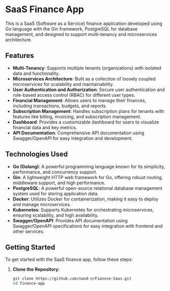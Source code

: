 # SaaS Finance App

This is a SaaS (Software as a Service) finance application developed using Go language with the Gin framework, PostgreSQL for database management, and designed to support multi-tenancy and microservices architecture.

## Features

- **Multi-Tenancy**: Supports multiple tenants (organizations) with isolated data and functionality.
- **Microservices Architecture**: Built as a collection of loosely coupled microservices for scalability and maintainability.
- **User Authentication and Authorization**: Secure user authentication and role-based access control (RBAC) for different user types.
- **Financial Management**: Allows users to manage their finances, including transactions, budgets, and reports.
- **Subscription Management**: Handles subscription plans for tenants with features like billing, invoicing, and subscription management.
- **Dashboard**: Provides a customizable dashboard for users to visualize financial data and key metrics.
- **API Documentation**: Comprehensive API documentation using Swagger/OpenAPI for easy integration and development.

## Technologies Used

- **Go (Golang)**: A powerful programming language known for its simplicity, performance, and concurrency support.
- **Gin**: A lightweight HTTP web framework for Go, offering robust routing, middleware support, and high performance.
- **PostgreSQL**: A powerful open-source relational database management system used for storing application data.
- **Docker**: Utilizes Docker for containerization, making it easy to deploy and manage microservices.
- **Kubernetes**: Supports Kubernetes for orchestrating microservices, ensuring scalability, and high availability.
- **Swagger/OpenAPI**: Provides API documentation using Swagger/OpenAPI specifications for easy integration with frontend and other services.

## Getting Started

To get started with the SaaS finance app, follow these steps:

1. **Clone the Repository**:

   ```bash
   git clone https://github.com/nand-n/Fiannce-Saas.git
   cd finance-app
